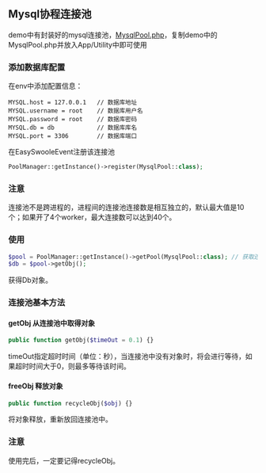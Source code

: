 ## Mysql协程连接池
demo中有封装好的mysql连接池，[MysqlPool.php](https://github.com/easy-swoole/demo/blob/3.x/Application/Utility/Pool/MysqlPool.php)，复制demo中的MysqlPool.php并放入App/Utility中即可使用

### 添加数据库配置
在env中添加配置信息：
```dotenv
MYSQL.host = 127.0.0.1   // 数据库地址
MYSQL.username = root    // 数据库用户名   
MYSQL.password = root    // 数据库密码
MYSQL.db = db            // 数据库库名
MYSQL.port = 3306        // 数据库端口
```
在EasySwooleEvent注册该连接池
```php
PoolManager::getInstance()->register(MysqlPool::class);
```

### 注意
连接池不是跨进程的，进程间的连接池连接数是相互独立的，默认最大值是10个；如果开了4个worker，最大连接数可以达到40个。

### 使用

```php
$pool = PoolManager::getInstance()->getPool(MysqlPool::class); // 获取连接池对象
$db = $pool->getObj();
```
获得Db对象。

### 连接池基本方法

#### getObj 从连接池中取得对象
```php
public function getObj($timeOut = 0.1) {}
```
timeOut指定超时时间（单位：秒），当连接池中没有对象时，将会进行等待，如果超时时间大于0，则最多等待该时间。

#### freeObj 释放对象
```php
public function recycleObj($obj) {}
```
将对象释放，重新放回连接池中。

### 注意
使用完后，一定要记得recycleObj。

